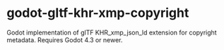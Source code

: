 # godot-gltf-khr-xmp-copyright
Godot implementation of glTF KHR_xmp_json_ld extension for copyright metadata. Requires Godot 4.3 or newer.
